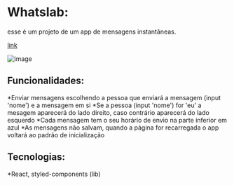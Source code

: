 # Whatslab:
esse é um projeto de um app de mensagens instantâneas. 

[link](https://sloppy-map.surge.sh/) 

![image](https://user-images.githubusercontent.com/65303066/167309083-a1071eb4-6ed4-426a-9bac-297a9f028939.png)

## Funcionalidades:

*Enviar mensagens escolhendo a pessoa que enviará a mensagem (input 'nome') e a mensagem em si
*Se a pessoa (input 'nome') for 'eu' a mesagem aparecerá do lado direito, caso contrário aparecerá do lado esquerdo
*Cada mensagem tem o seu horário de envio na parte inferior em azul
*As mensagens não salvam, quando a página for recarregada o app voltará ao padrão de inicialização

## Tecnologias:

*React, styled-components (lib)
